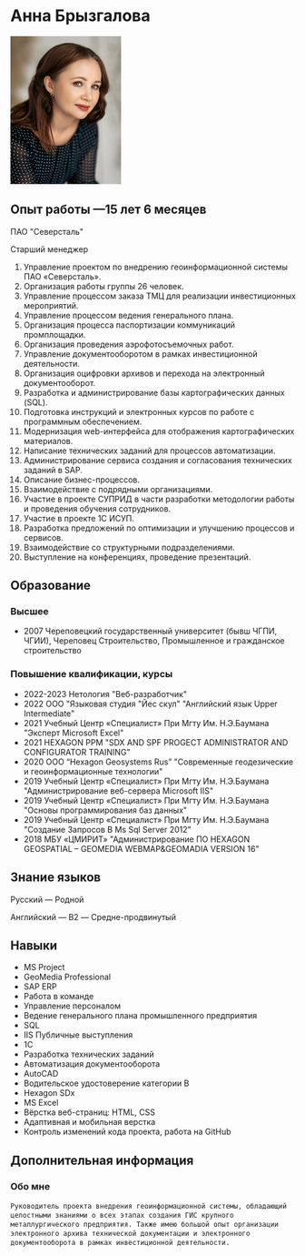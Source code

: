 # Анна Брызгалова

![Фото Анна Брызгалова](img/DSC_3407.jpg)

## Опыт работы —15 лет 6 месяцев
ПАО "Северсталь"

Старший менеджер
1.	Управление проектом по внедрению геоинформационной системы ПАО «Северсталь».
2.	Организация работы группы 26 человек.
3.	Управление процессом заказа ТМЦ для реализации инвестиционных мероприятий.
4.	Управление процессом ведения генерального плана.
5.	Организация процесса паспортизации коммуникаций промплощадки.
6.	Организация проведения аэрофотосъемочных работ.
7.	Управление документооборотом в рамках инвестиционной деятельности.
8.	Организация оцифровки архивов и перехода на электронный документооборот.
9.	Разработка и администрирование базы картографических данных (SQL).
10.	Подготовка инструкций и электронных курсов по работе с программным обеспечением.
11.	Модернизация web-интерфейса для отображения картографических материалов.
12.	Написание технических заданий для процессов автоматизации.
13.	Администрирование сервиса создания и согласования технических заданий в SAP.
14.	Описание бизнес-процессов.
15.	Взаимодействие с подрядными организациями.
16.	Участие в проекте СУПРИД в части разработки методологии работы и проведения обучения сотрудников.
17.	Участие в проекте 1C ИСУП.
18.	Разработка предложений по оптимизации и улучшению процессов и сервисов.
19.	Взаимодействие со структурными подразделениями.
20.	Выступление на конференциях, проведение презентаций.

## Образование
### Высшее
* 2007	Череповецкий государственный университет (бывш ЧГПИ, ЧГИИ), Череповец
Строительство, Промышленное и гражданское строительство
### Повышение квалификации, курсы
* 2022-2023	Нетология
"Веб-разработчик"
* 2022	ООО "Языковая студия "Йес скул"
 "Английский язык Upper Intermediate"
* 2021	Учебный Центр «Специалист» При Мгту Им. Н.Э.Баумана
 "Эксперт Microsoft Excel"
* 2021	HEXAGON PPM
 "SDX AND SPF PROGECT ADMINISTRATOR AND CONFIGURATOR TRAINING"
* 2020	ООО “Hexagon Geosystems Rus”
 "Современные геодезические и геоинформационные технологии"
* 2019	Учебный Центр «Специалист» При Мгту Им. Н.Э.Баумана
 "Администрирование веб-сервера Microsoft IIS"
* 2019	Учебный Центр «Специалист» При Мгту Им. Н.Э.Баумана
 "Основы программирования баз данных"
* 2019	Учебный Центр «Специалист» При Мгту Им. Н.Э.Баумана
 "Создание Запросов В Ms Sql Server 2012"
* 2018	МБУ «ЦМИРИТ»
 "Администрирование ПО HEXAGON GEOSPATIAL – GEOMEDIA WEBMAP&GEOMADIA VERSION 16"


## Знание языков	
Русский — Родной

Английский — B2 — Средне-продвинутый

## Навыки
* MS Project 
* GeoMedia Professional
* SAP ERP
* Работа в команде
* Управление персоналом
* Ведение генерального плана промышленного предприятия
* SQL
* IIS  Публичные выступления
* 1С
* Разработка технических заданий
* Автоматизация документооборота
* AutoCAD
* Водительское удостоверение категории B
* Hexagon SDx
* MS Excel
* Вёрстка веб-страниц: HTML, CSS
* Адаптивная и мобильная верстка
* Контроль изменений кода проекта, работа на GitHub

## Дополнительная информация
### Обо мне
	Руководитель проекта внедрения геоинформационной системы, обладающий целостными знаниями о всех этапах создания ГИС крупного металлургического предприятия. Также имею большой опыт организации электронного архива технической документации и электронного документооборота в рамках инвестиционной деятельности.




